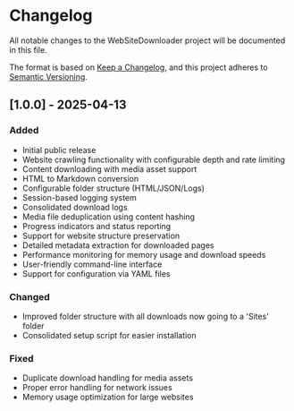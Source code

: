 # Changelog

All notable changes to the WebSiteDownloader project will be documented in this file.

The format is based on [Keep a Changelog](https://keepachangelog.com/en/1.0.0/),
and this project adheres to [Semantic Versioning](https://semver.org/spec/v2.0.0.html).

## [1.0.0] - 2025-04-13

### Added
- Initial public release
- Website crawling functionality with configurable depth and rate limiting
- Content downloading with media asset support
- HTML to Markdown conversion
- Configurable folder structure (HTML/JSON/Logs)
- Session-based logging system
- Consolidated download logs
- Media file deduplication using content hashing
- Progress indicators and status reporting
- Support for website structure preservation
- Detailed metadata extraction for downloaded pages
- Performance monitoring for memory usage and download speeds
- User-friendly command-line interface
- Support for configuration via YAML files

### Changed
- Improved folder structure with all downloads now going to a 'Sites' folder
- Consolidated setup script for easier installation

### Fixed
- Duplicate download handling for media assets
- Proper error handling for network issues
- Memory usage optimization for large websites